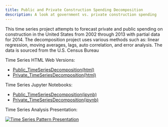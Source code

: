 ```yaml
---
title: Public and Private Construction Spending Decomposition
description: A look at government vs. private construction spending 
---
```


This time series project attempts to forecast private and public spending on construction in the United States from 2002 through 2013 with partial data for 2014. The decomposition project uses various methods such as: linear regression, moving averages, lags, auto correlation, and error analysis. The data is sourced from the U.S. Census Bureau  

Time Series HTML Web Versions:
- [Public_TimeSeriesDecomposition(html)](Public_TimeSeriesDecomposition.html)
- [Private_TimeSeriesDecomposition(html)](Private_TimeSeriesDecomposition.html)

Time Series Jupyter Notebooks:
- [Public_TimeSeriesDecomposition(ipynb)](Public_TimeSeriesDecomposition.ipynb)
- [Private_TimeSeriesDecomposition(ipynb)](Private_TimeSeriesDecomposition.ipynb)

Time Series Analysis Presentation:

[![Time Series Pattern Presentation](https://img.youtube.com/vi/j5S_TNHcGQs/0.jpg)](http://www.youtube.com/watch?v=j5S_TNHcGQs)



